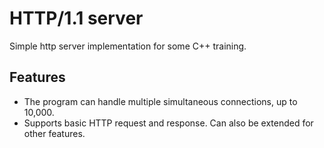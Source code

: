 # HTTP/1.1 server

Simple http server implementation for some C++ training. 

## Features

* The program can handle multiple simultaneous connections, up to 10,000.
* Supports basic HTTP request and response. Can also be extended for other features.

